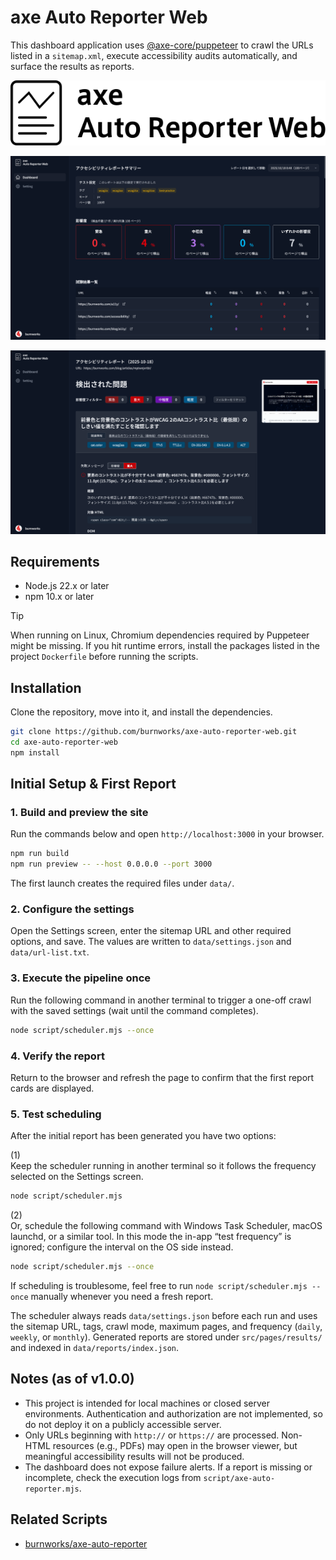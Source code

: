 # axe Auto Reporter Web

This dashboard application uses [@axe-core/puppeteer](https://github.com/dequelabs/axe-core-npm/blob/develop/packages/puppeteer/README.md) to crawl the URLs listed in a `sitemap.xml`, execute accessibility audits automatically, and surface the results as reports.

![axe Auto Reporter Web](./public/img/main-logo.svg)

![Dashboard screenshot](./public/img/screen-shot-axe-Auto-Reporter-Web.png)

![Report page screenshot](./public/img/screen-shot-axe-Auto-Reporter-Web-02.png)

## Requirements
- Node.js 22.x or later
- npm 10.x or later

> [!TIP]  
> When running on Linux, Chromium dependencies required by Puppeteer might be missing. If you hit runtime errors, install the packages listed in the project `Dockerfile` before running the scripts.

## Installation
Clone the repository, move into it, and install the dependencies.

```sh
git clone https://github.com/burnworks/axe-auto-reporter-web.git
cd axe-auto-reporter-web
npm install
```

## Initial Setup & First Report

### 1. Build and preview the site
Run the commands below and open `http://localhost:3000` in your browser.

```sh
npm run build
npm run preview -- --host 0.0.0.0 --port 3000
```

The first launch creates the required files under `data/`.

### 2. Configure the settings
Open the Settings screen, enter the sitemap URL and other required options, and save. The values are written to `data/settings.json` and `data/url-list.txt`.

### 3. Execute the pipeline once
Run the following command in another terminal to trigger a one-off crawl with the saved settings (wait until the command completes).

```sh
node script/scheduler.mjs --once
```

### 4. Verify the report
Return to the browser and refresh the page to confirm that the first report cards are displayed.

### 5. Test scheduling
After the initial report has been generated you have two options:

(1)   
Keep the scheduler running in another terminal so it follows the frequency selected on the Settings screen.

```sh
node script/scheduler.mjs
```

(2)   
Or, schedule the following command with Windows Task Scheduler, macOS launchd, or a similar tool. In this mode the in-app “test frequency” is ignored; configure the interval on the OS side instead.

```sh
node script/scheduler.mjs --once
```

If scheduling is troublesome, feel free to run `node script/scheduler.mjs --once` manually whenever you need a fresh report.

The scheduler always reads `data/settings.json` before each run and uses the sitemap URL, tags, crawl mode, maximum pages, and frequency (`daily`, `weekly`, or `monthly`). Generated reports are stored under `src/pages/results/` and indexed in `data/reports/index.json`.

## Notes (as of v1.0.0)

- This project is intended for local machines or closed server environments. Authentication and authorization are not implemented, so do not deploy it on a publicly accessible server.
- Only URLs beginning with `http://` or `https://` are processed. Non-HTML resources (e.g., PDFs) may open in the browser viewer, but meaningful accessibility results will not be produced.
- The dashboard does not expose failure alerts. If a report is missing or incomplete, check the execution logs from `script/axe-auto-reporter.mjs`.

## Related Scripts

- [burnworks/axe-auto-reporter](https://github.com/burnworks/axe-auto-reporter/tree/main)
